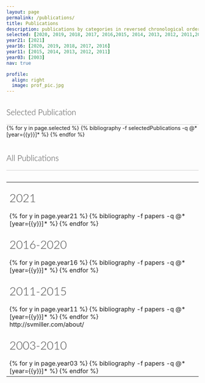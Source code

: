 ```yaml
---
layout: page
permalink: /publications/
title: Publications
description: publications by categories in reversed chronological order. generated by jekyll-scholar.
selected: [2020, 2019, 2018, 2017, 2016,2015, 2014, 2013, 2012, 2011,2003]
year21: [2021]
year16: [2020, 2019, 2018, 2017, 2016]
year11: [2015, 2014, 2013, 2012, 2011]
year03: [2003]
nav: true

profile:
  align: right
  image: prof_pic.jpg
---
```

<style >
.year{
color: #4b4b4b;
/* font-size: 30px; */
border-bottom: 1px solid #ccc;
margin: 0 0 30px 0;
padding: 20px 0;
text-align: left;
font-family: "Lato", Helvetica, Arial, sans-serif;
font-weight: 300;
}
.row{
  /* padding: 10px; */
  font-size:16px;
}

.year_pub{
color: #4b4b4b;
font-size: 30px;
/* border-bottom: 1px solid #ccc; */
margin: 0 0 30px 0;
padding: 20px 0;
text-align: left;
font-family: "Lato", Helvetica, Arial, sans-serif;
font-weight: 300;
}

</style>

<div class="Selected Publications">
  
  <h2 class="year">Selected Publication</h2>
    <div style="margin-top:-30">
      {% for y in page.selected %}
      {% bibliography -f selectedPublications -q @*[year={{y}}]* %}
      {% endfor %}
    </div>    
</div>

  

<div class="publications" style="padding-top: 20px;">
  <h2 class="year">All Publications</h2>
<table>
  <tr>
  <td>
  <h2 class="year_pub">2021  </h2>
    <div style="margin-top:-30">
      {% for y in page.year21 %}
      {% bibliography -f papers -q @*[year={{y}}]* %}
      {% endfor %}
    </div>
  </td>  
  </tr>  
  <tr>
  <td>
  <h2 class="year_pub">2016-2020</h2>
    <div style="margin-top:-30">
      {% for y in page.year16 %}
      {% bibliography -f papers -q @*[year={{y}}]* %}
      {% endfor %}
    </div>
  </td>  
  </tr>  
  <tr>
  <td>
  <h2 class="year_pub">2011-2015  </h2>
    <div style="margin-top:-30">
      {% for y in page.year11 %}
      {% bibliography -f papers -q @*[year={{y}}]* %}
      {% endfor %}
    </div>http://svmiller.com/about/
   </td> 
  </tr>  
  <tr>
  <td>
  <h2 class="year_pub">2003-2010  </h2>
    <div style="margin-top:-30">
      {% for y in page.year03 %}
      {% bibliography -f papers -q @*[year={{y}}]* %}
      {% endfor %}
    </div>
  </td>  
  </tr>  
  <table>    
<!-- </div>     -->


